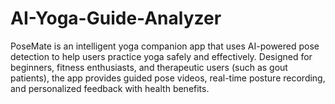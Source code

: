 # AI-Yoga-Guide-Analyzer
PoseMate is an intelligent yoga companion app that uses AI-powered pose detection to help users practice yoga safely and effectively. Designed for beginners, fitness enthusiasts, and therapeutic users (such as gout patients), the app provides guided pose videos, real-time posture recording, and personalized feedback with health benefits.
